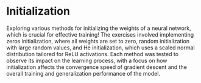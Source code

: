 # Initialization
Exploring various methods for initializing the weights of a neural network, which is crucial for effective training! The exercises involved implementing zeros initialization, where all weights are set to zero, random initialization with large random values, and He initialization, which uses a scaled normal distribution tailored for ReLU activations. Each method was tested to observe its impact on the learning process, with a focus on how initialization affects the convergence speed of gradient descent and the overall training and generalization performance of the model.
